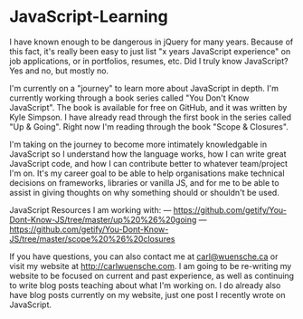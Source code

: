 # JavaScript-Learning

I have known enough to be dangerous in jQuery for many years. Because of this fact, it's really been easy to just list "x years JavaScript experience" on job applications, or in portfolios, resumes, etc. Did I truly know JavaScript? Yes and no, but mostly no.

I'm currently on a "journey" to learn more about JavaScript in depth. I'm currently working through a book series called "You Don't Know JavaScript". The book is available for free on GitHub, and it was written by Kyle Simpson. I have already read through the first book in the series called "Up & Going". Right now I'm reading through the book "Scope & Closures".

I'm taking on the journey to become more intimately knowledgable in JavaScript so I understand how the language works, how I can write great JavaScript code, and how I can contribute better to whatever team/project I'm on. It's my career goal to be able to help organisations make technical decisions on frameworks, libraries or vanilla JS, and for me to be able to assist in giving thoughts on why something should or shouldn't be used.

JavaScript Resources I am working with:
— https://github.com/getify/You-Dont-Know-JS/tree/master/up%20%26%20going
— https://github.com/getify/You-Dont-Know-JS/tree/master/scope%20%26%20closures


If you have questions, you can also contact me at carl@wuensche.ca or visit my website at http://carlwuensche.com. I am going to be re-writing my website to be focused on current and past experience, as well as continuing to write blog posts teaching about what I'm working on. I do already also have blog posts currently on my website, just one post I recently wrote on JavaScript.